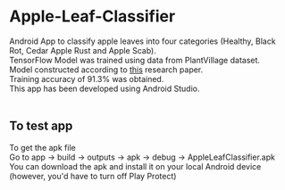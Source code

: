 # Apple-Leaf-Classifier

Android App to classify apple leaves into four categories (Healthy, Black Rot, Cedar Apple Rust and Apple Scab). <br/>
TensorFlow Model was trained using data from PlantVillage dataset. <br/>
Model constructed according to [this](https://www.researchgate.net/publication/332052541_Deep_Learning_Convolutional_Neural_Network_for_Apple_Leaves_Disease_Detection) research paper. <br/>
Training accuracy of 91.3% was obtained. <br/>
This app has been developed using Android Studio. <br/> <br/>

## To test app
To get the apk file <br/>
Go to app -> build -> outputs -> apk -> debug -> AppleLeafClassifier.apk <br/>
You can download the apk and install it on your local Android device (however, you'd have to turn off Play Protect) <br/>
